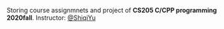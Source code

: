 Storing course assignmnets and project of **CS205 C/CPP programming 2020fall**. Instructor: [@ShiqiYu](https://github.com/ShiqiYu)
